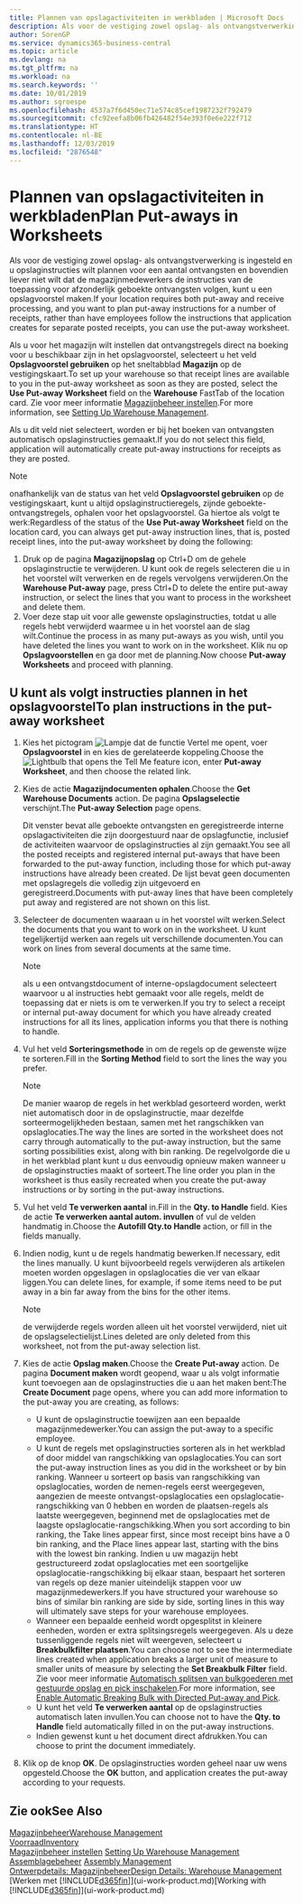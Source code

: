 ```yaml
---
title: Plannen van opslagactiviteiten in werkbladen | Microsoft Docs
description: Als voor de vestiging zowel opslag- als ontvangstverwerking is ingesteld en u opslaginstructies wilt plannen voor een aantal ontvangsten en bovendien liever niet wilt dat de magazijnmedewerkers de instructies van de toepassing voor afzonderlijk geboekte ontvangsten volgen, kunt u een opslagvoorstel maken.
author: SorenGP
ms.service: dynamics365-business-central
ms.topic: article
ms.devlang: na
ms.tgt_pltfrm: na
ms.workload: na
ms.search.keywords: ''
ms.date: 10/01/2019
ms.author: sgroespe
ms.openlocfilehash: 4537a7f6d450ec71e574c85cef1987232f792479
ms.sourcegitcommit: cfc92eefa8b06fb426482f54e393f0e6e222f712
ms.translationtype: HT
ms.contentlocale: nl-BE
ms.lasthandoff: 12/03/2019
ms.locfileid: "2876548"
---
```

# <a name="plan-put-aways-in-worksheets"></a><span data-ttu-id="9206a-103">Plannen van opslagactiviteiten in werkbladen</span><span class="sxs-lookup"><span data-stu-id="9206a-103">Plan Put-aways in Worksheets</span></span>
<span data-ttu-id="9206a-104">Als voor de vestiging zowel opslag- als ontvangstverwerking is ingesteld en u opslaginstructies wilt plannen voor een aantal ontvangsten en bovendien liever niet wilt dat de magazijnmedewerkers de instructies van de toepassing voor afzonderlijk geboekte ontvangsten volgen, kunt u een opslagvoorstel maken.</span><span class="sxs-lookup"><span data-stu-id="9206a-104">If your location requires both put-away and receive processing, and you want to plan put-away instructions for a number of receipts, rather than have employees follow the instructions that application creates for separate posted receipts, you can use the put-away worksheet.</span></span>  

<span data-ttu-id="9206a-105">Als u voor het magazijn wilt instellen dat ontvangstregels direct na boeking voor u beschikbaar zijn in het opslagvoorstel, selecteert u het veld **Opslagvoorstel gebruiken** op het sneltabblad **Magazijn** op de vestigingskaart.</span><span class="sxs-lookup"><span data-stu-id="9206a-105">To set up your warehouse so that receipt lines are available to you in the put-away worksheet as soon as they are posted, select the **Use Put-away Worksheet** field on the **Warehouse** FastTab of the location card.</span></span> <span data-ttu-id="9206a-106">Zie voor meer informatie [Magazijnbeheer instellen](warehouse-setup-warehouse.md).</span><span class="sxs-lookup"><span data-stu-id="9206a-106">For more information, see [Setting Up Warehouse Management](warehouse-setup-warehouse.md).</span></span>  

<span data-ttu-id="9206a-107">Als u dit veld niet selecteert, worden er bij het boeken van ontvangsten automatisch opslaginstructies gemaakt.</span><span class="sxs-lookup"><span data-stu-id="9206a-107">If you do not select this field, application will automatically create put-away instructions for receipts as they are posted.</span></span>  

> [!NOTE]  
>  <span data-ttu-id="9206a-108">onafhankelijk van de status van het veld **Opslagvoorstel gebruiken** op de vestigingskaart, kunt u altijd opslaginstructieregels, zijnde geboekte-ontvangstregels, ophalen voor het opslagvoorstel. Ga hiertoe als volgt te werk:</span><span class="sxs-lookup"><span data-stu-id="9206a-108">Regardless of the status of the **Use Put-away Worksheet** field on the location card, you can always get put-away instruction lines, that is, posted receipt lines, into the put-away worksheet by doing the following:</span></span>  
>   
>  1.  <span data-ttu-id="9206a-109">Druk op de pagina **Magazijnopslag** op Ctrl+D om de gehele opslaginstructie te verwijderen. U kunt ook de regels selecteren die u in het voorstel wilt verwerken en de regels vervolgens verwijderen.</span><span class="sxs-lookup"><span data-stu-id="9206a-109">On the **Warehouse Put-away** page, press Ctrl+D to delete the entire put-away instruction, or select the lines that you want to process in the worksheet and delete them.</span></span>  
> 2.  <span data-ttu-id="9206a-110">Voer deze stap uit voor alle gewenste opslaginstructies, totdat u alle regels hebt verwijderd waarmee u in het voorstel aan de slag wilt.</span><span class="sxs-lookup"><span data-stu-id="9206a-110">Continue the process in as many put-aways as you wish, until you have deleted the lines you want to work on in the worksheet.</span></span> <span data-ttu-id="9206a-111">Klik nu op **Opslagvoorstellen** en ga door met de planning.</span><span class="sxs-lookup"><span data-stu-id="9206a-111">Now choose **Put-away Worksheets** and proceed with planning.</span></span>  

## <a name="to-plan-instructions-in-the-put-away-worksheet"></a><span data-ttu-id="9206a-112">U kunt als volgt instructies plannen in het opslagvoorstel</span><span class="sxs-lookup"><span data-stu-id="9206a-112">To plan instructions in the put-away worksheet</span></span>  
1.  <span data-ttu-id="9206a-113">Kies het pictogram ![Lampje dat de functie Vertel me opent](media/ui-search/search_small.png "Vertel me wat u wilt doen"), voer **Opslagvoorstel** in en kies de gerelateerde koppeling.</span><span class="sxs-lookup"><span data-stu-id="9206a-113">Choose the ![Lightbulb that opens the Tell Me feature](media/ui-search/search_small.png "Tell me what you want to do") icon, enter **Put-away Worksheet**, and then choose the related link.</span></span>  
2.  <span data-ttu-id="9206a-114">Kies de actie **Magazijndocumenten ophalen**.</span><span class="sxs-lookup"><span data-stu-id="9206a-114">Choose the **Get Warehouse Documents** action.</span></span> <span data-ttu-id="9206a-115">De pagina **Opslagselectie** verschijnt.</span><span class="sxs-lookup"><span data-stu-id="9206a-115">The **Put-away Selection** page opens.</span></span>  

    <span data-ttu-id="9206a-116">Dit venster bevat alle geboekte ontvangsten en geregistreerde interne opslagactiviteiten die zijn doorgestuurd naar de opslagfunctie, inclusief de activiteiten waarvoor de opslaginstructies al zijn gemaakt.</span><span class="sxs-lookup"><span data-stu-id="9206a-116">You see all the posted receipts and registered internal put-aways that have been forwarded to the put-away function, including those for which put-away instructions have already been created.</span></span> <span data-ttu-id="9206a-117">De lijst bevat geen documenten met opslagregels die volledig zijn uitgevoerd en geregistreerd.</span><span class="sxs-lookup"><span data-stu-id="9206a-117">Documents with put-away lines that have been completely put away and registered are not shown on this list.</span></span>  

3. <span data-ttu-id="9206a-118">Selecteer de documenten waaraan u in het voorstel wilt werken.</span><span class="sxs-lookup"><span data-stu-id="9206a-118">Select the documents that you want to work on in the worksheet.</span></span> <span data-ttu-id="9206a-119">U kunt tegelijkertijd werken aan regels uit verschillende documenten.</span><span class="sxs-lookup"><span data-stu-id="9206a-119">You can work on lines from several documents at the same time.</span></span>  

    > [!NOTE]  
    >  <span data-ttu-id="9206a-120">als u een ontvangstdocument of interne-opslagdocument selecteert waarvoor u al instructies hebt gemaakt voor alle regels, meldt de toepassing dat er niets is om te verwerken.</span><span class="sxs-lookup"><span data-stu-id="9206a-120">If you try to select a receipt or internal put-away document for which you have already created instructions for all its lines, application informs you that there is nothing to handle.</span></span>  

4. <span data-ttu-id="9206a-121">Vul het veld **Sorteringsmethode** in om de regels op de gewenste wijze te sorteren.</span><span class="sxs-lookup"><span data-stu-id="9206a-121">Fill in the **Sorting Method** field to sort the lines the way you prefer.</span></span>  

    > [!NOTE]  
    >  <span data-ttu-id="9206a-122">De manier waarop de regels in het werkblad gesorteerd worden, werkt niet automatisch door in de opslaginstructie, maar dezelfde sorteermogelijkheden bestaan, samen met het rangschikken van opslaglocaties.</span><span class="sxs-lookup"><span data-stu-id="9206a-122">The way the lines are sorted in the worksheet does not carry through automatically to the put-away instruction, but the same sorting possibilities exist, along with bin ranking.</span></span> <span data-ttu-id="9206a-123">De regelvolgorde die u in het werkblad plant kunt u dus eenvoudig opnieuw maken wanneer u de opslaginstructies maakt of sorteert.</span><span class="sxs-lookup"><span data-stu-id="9206a-123">The line order you plan in the worksheet is thus easily recreated when you create the put-away instructions or by sorting in the put-away instructions.</span></span>  

5.  <span data-ttu-id="9206a-124">Vul het veld **Te verwerken aantal** in.</span><span class="sxs-lookup"><span data-stu-id="9206a-124">Fill in the **Qty. to Handle** field.</span></span> <span data-ttu-id="9206a-125">Kies de actie **Te verwerken aantal autom. invullen** of vul de velden handmatig in.</span><span class="sxs-lookup"><span data-stu-id="9206a-125">Choose the **Autofill Qty.to Handle** action, or fill in the fields manually.</span></span>  
6.  <span data-ttu-id="9206a-126">Indien nodig, kunt u de regels handmatig bewerken.</span><span class="sxs-lookup"><span data-stu-id="9206a-126">If necessary, edit the lines manually.</span></span> <span data-ttu-id="9206a-127">U kunt bijvoorbeeld regels verwijderen als artikelen moeten worden opgeslagen in opslaglocaties die ver van elkaar liggen.</span><span class="sxs-lookup"><span data-stu-id="9206a-127">You can delete lines, for example, if some items need to be put away in a bin far away from the bins for the other items.</span></span>  

    > [!NOTE]  
    >  <span data-ttu-id="9206a-128">de verwijderde regels worden alleen uit het voorstel verwijderd, niet uit de opslagselectielijst.</span><span class="sxs-lookup"><span data-stu-id="9206a-128">Lines deleted are only deleted from this worksheet, not from the put-away selection list.</span></span>  

7.  <span data-ttu-id="9206a-129">Kies de actie **Opslag maken**.</span><span class="sxs-lookup"><span data-stu-id="9206a-129">Choose the **Create Put-away** action.</span></span> <span data-ttu-id="9206a-130">De pagina **Document maken** wordt geopend, waar u als volgt informatie kunt toevoegen aan de opslaginstructies die u aan het maken bent:</span><span class="sxs-lookup"><span data-stu-id="9206a-130">The **Create Document** page opens, where you can add more information to the put-away you are creating, as follows:</span></span>  

    -   <span data-ttu-id="9206a-131">U kunt de opslaginstructie toewijzen aan een bepaalde magazijnmedewerker.</span><span class="sxs-lookup"><span data-stu-id="9206a-131">You can assign the put-away to a specific employee.</span></span>  
    -   <span data-ttu-id="9206a-132">U kunt de regels met opslaginstructies sorteren als in het werkblad of door middel van rangschikking van opslaglocaties.</span><span class="sxs-lookup"><span data-stu-id="9206a-132">You can sort the put-away instruction lines as you did in the worksheet or by bin ranking.</span></span> <span data-ttu-id="9206a-133">Wanneer u sorteert op basis van rangschikking van opslaglocaties, worden de nemen-regels eerst weergegeven, aangezien de meeste ontvangst-opslaglocaties een opslaglocatie-rangschikking van 0 hebben en worden de plaatsen-regels als laatste weergegeven, beginnend met de opslaglocaties met de laagste opslaglocatie-rangschikking.</span><span class="sxs-lookup"><span data-stu-id="9206a-133">When you sort according to bin ranking, the Take lines appear first, since most receipt bins have a 0 bin ranking, and the Place lines appear last, starting with the bins with the lowest bin ranking.</span></span> <span data-ttu-id="9206a-134">Indien u uw magazijn hebt gestructureerd zodat opslaglocaties met een soortgelijke opslaglocatie-rangschikking bij elkaar staan, bespaart het sorteren van regels op deze manier uiteindelijk stappen voor uw magazijnmedewerkers.</span><span class="sxs-lookup"><span data-stu-id="9206a-134">If you have structured your warehouse so bins of similar bin ranking are side by side, sorting lines in this way will ultimately save steps for your warehouse employees.</span></span>  
    -   <span data-ttu-id="9206a-135">Wanneer een bepaalde eenheid wordt opgesplitst in kleinere eenheden, worden er extra splitsingsregels weergegeven. Als u deze tussenliggende regels niet wilt weergeven, selecteert u **Breakbulkfilter plaatsen**.</span><span class="sxs-lookup"><span data-stu-id="9206a-135">You can choose not to see the intermediate lines created when application breaks a larger unit of measure to smaller units of measure by selecting the **Set Breakbulk Filter** field.</span></span> <span data-ttu-id="9206a-136">Zie voor meer informatie [Automatisch splitsen van bulkgoederen met gestuurde opslag en pick inschakelen](warehouse-enable-automatic-breaking-bulk-with-directed-put-away-and-pick.md).</span><span class="sxs-lookup"><span data-stu-id="9206a-136">For more information, see [Enable Automatic Breaking Bulk with Directed Put-away and Pick](warehouse-enable-automatic-breaking-bulk-with-directed-put-away-and-pick.md).</span></span>  
    -   <span data-ttu-id="9206a-137">U kunt het veld **Te verwerken aantal** op de opslaginstructies automatisch laten invullen.</span><span class="sxs-lookup"><span data-stu-id="9206a-137">You can choose not to have the **Qty. to Handle** field automatically filled in on the put-away instructions.</span></span>  
    -   <span data-ttu-id="9206a-138">Indien gewenst kunt u het document direct afdrukken.</span><span class="sxs-lookup"><span data-stu-id="9206a-138">You can choose to print the document immediately.</span></span>  

8.  <span data-ttu-id="9206a-139">Klik op de knop **OK**. De opslaginstructies worden geheel naar uw wens opgesteld.</span><span class="sxs-lookup"><span data-stu-id="9206a-139">Choose the **OK** button, and application creates the put-away according to your requests.</span></span>  

## <a name="see-also"></a><span data-ttu-id="9206a-140">Zie ook</span><span class="sxs-lookup"><span data-stu-id="9206a-140">See Also</span></span>  
[<span data-ttu-id="9206a-141">Magazijnbeheer</span><span class="sxs-lookup"><span data-stu-id="9206a-141">Warehouse Management</span></span>](warehouse-manage-warehouse.md)  
[<span data-ttu-id="9206a-142">Voorraad</span><span class="sxs-lookup"><span data-stu-id="9206a-142">Inventory</span></span>](inventory-manage-inventory.md)  
<span data-ttu-id="9206a-143">[Magazijnbeheer instellen](warehouse-setup-warehouse.md)   </span><span class="sxs-lookup"><span data-stu-id="9206a-143">[Setting Up Warehouse Management](warehouse-setup-warehouse.md)   </span></span>  
<span data-ttu-id="9206a-144">[Assemblagebeheer](assembly-assemble-items.md)  </span><span class="sxs-lookup"><span data-stu-id="9206a-144">[Assembly Management](assembly-assemble-items.md)  </span></span>  
[<span data-ttu-id="9206a-145">Ontwerpdetails: Magazijnbeheer</span><span class="sxs-lookup"><span data-stu-id="9206a-145">Design Details: Warehouse Management</span></span>](design-details-warehouse-management.md)  
<span data-ttu-id="9206a-146">[Werken met [!INCLUDE[d365fin](includes/d365fin_md.md)]](ui-work-product.md)</span><span class="sxs-lookup"><span data-stu-id="9206a-146">[Working with [!INCLUDE[d365fin](includes/d365fin_md.md)]](ui-work-product.md)</span></span>
